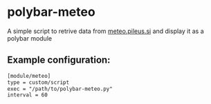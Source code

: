 # polybar-meteo

A simple script to retrive data from [meteo.pileus.si](meteo.pileus.si) and display it as a polybar module

## Example configuration:
```txt
[module/meteo]  
type = custom/script  
exec = "/path/to/polybar-meteo.py"  
interval = 60
```
